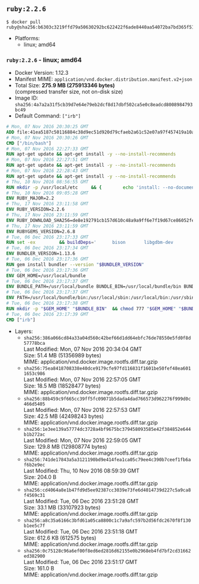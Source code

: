 ## `ruby:2.2.6`

```console
$ docker pull ruby@sha256:b6303c3219ffd79a50630292bc622422f6ade8440aa54072ba7bd365f5198217
```

-	Platforms:
	-	linux; amd64

### `ruby:2.2.6` - linux; amd64

-	Docker Version: 1.12.3
-	Manifest MIME: `application/vnd.docker.distribution.manifest.v2+json`
-	Total Size: **275.9 MB (275913346 bytes)**  
	(compressed transfer size, not on-disk size)
-	Image ID: `sha256:4a7a2a31f5cb39d7e64e79eb2dcf8d17dbf502ca5e0c8eadcd8008984793bc49`
-	Default Command: `["irb"]`

```dockerfile
# Mon, 07 Nov 2016 20:30:25 GMT
ADD file:41ea5187c50116884c38d9ec51d920d79cfaeb2a61c52e07a97f457419a10a4f in / 
# Mon, 07 Nov 2016 20:30:26 GMT
CMD ["/bin/bash"]
# Mon, 07 Nov 2016 22:27:33 GMT
RUN apt-get update && apt-get install -y --no-install-recommends 		ca-certificates 		curl 		wget 	&& rm -rf /var/lib/apt/lists/*
# Mon, 07 Nov 2016 22:27:51 GMT
RUN apt-get update && apt-get install -y --no-install-recommends 		bzr 		git 		mercurial 		openssh-client 		subversion 				procps 	&& rm -rf /var/lib/apt/lists/*
# Mon, 07 Nov 2016 22:28:43 GMT
RUN apt-get update && apt-get install -y --no-install-recommends 		autoconf 		automake 		bzip2 		file 		g++ 		gcc 		imagemagick 		libbz2-dev 		libc6-dev 		libcurl4-openssl-dev 		libdb-dev 		libevent-dev 		libffi-dev 		libgdbm-dev 		libgeoip-dev 		libglib2.0-dev 		libjpeg-dev 		libkrb5-dev 		liblzma-dev 		libmagickcore-dev 		libmagickwand-dev 		libmysqlclient-dev 		libncurses-dev 		libpng-dev 		libpq-dev 		libreadline-dev 		libsqlite3-dev 		libssl-dev 		libtool 		libwebp-dev 		libxml2-dev 		libxslt-dev 		libyaml-dev 		make 		patch 		xz-utils 		zlib1g-dev 	&& rm -rf /var/lib/apt/lists/*
# Thu, 10 Nov 2016 08:56:55 GMT
RUN mkdir -p /usr/local/etc 	&& { 		echo 'install: --no-document'; 		echo 'update: --no-document'; 	} >> /usr/local/etc/gemrc
# Thu, 10 Nov 2016 09:05:28 GMT
ENV RUBY_MAJOR=2.2
# Thu, 17 Nov 2016 23:11:58 GMT
ENV RUBY_VERSION=2.2.6
# Thu, 17 Nov 2016 23:11:59 GMT
ENV RUBY_DOWNLOAD_SHA256=de8e192791cb157d610c48a9a9ff6e7f19d67ce86052feae62b82e3682cc675f
# Thu, 17 Nov 2016 23:11:59 GMT
ENV RUBYGEMS_VERSION=2.6.8
# Tue, 06 Dec 2016 23:17:33 GMT
RUN set -ex 		&& buildDeps=' 		bison 		libgdbm-dev 		ruby 	' 	&& apt-get update 	&& apt-get install -y --no-install-recommends $buildDeps 	&& rm -rf /var/lib/apt/lists/* 		&& wget -O ruby.tar.gz "https://cache.ruby-lang.org/pub/ruby/${RUBY_MAJOR%-rc}/ruby-$RUBY_VERSION.tar.gz" 	&& echo "$RUBY_DOWNLOAD_SHA256 *ruby.tar.gz" | sha256sum -c - 		&& mkdir -p /usr/src/ruby 	&& tar -xzf ruby.tar.gz -C /usr/src/ruby --strip-components=1 	&& rm ruby.tar.gz 		&& cd /usr/src/ruby 		&& { 		echo '#define ENABLE_PATH_CHECK 0'; 		echo; 		cat file.c; 	} > file.c.new 	&& mv file.c.new file.c 		&& autoconf 	&& ./configure --disable-install-doc --enable-shared 	&& make -j"$(nproc)" 	&& make install 		&& apt-get purge -y --auto-remove $buildDeps 	&& cd / 	&& rm -r /usr/src/ruby 		&& gem update --system "$RUBYGEMS_VERSION"
# Tue, 06 Dec 2016 23:17:34 GMT
ENV BUNDLER_VERSION=1.13.6
# Tue, 06 Dec 2016 23:17:36 GMT
RUN gem install bundler --version "$BUNDLER_VERSION"
# Tue, 06 Dec 2016 23:17:36 GMT
ENV GEM_HOME=/usr/local/bundle
# Tue, 06 Dec 2016 23:17:37 GMT
ENV BUNDLE_PATH=/usr/local/bundle BUNDLE_BIN=/usr/local/bundle/bin BUNDLE_SILENCE_ROOT_WARNING=1 BUNDLE_APP_CONFIG=/usr/local/bundle
# Tue, 06 Dec 2016 23:17:37 GMT
ENV PATH=/usr/local/bundle/bin:/usr/local/sbin:/usr/local/bin:/usr/sbin:/usr/bin:/sbin:/bin
# Tue, 06 Dec 2016 23:17:38 GMT
RUN mkdir -p "$GEM_HOME" "$BUNDLE_BIN" 	&& chmod 777 "$GEM_HOME" "$BUNDLE_BIN"
# Tue, 06 Dec 2016 23:17:39 GMT
CMD ["irb"]
```

-	Layers:
	-	`sha256:386a066cd84a33a04d560c42bef66d1dd64ebfc76de78550e5fd0f8d57778bca`  
		Last Modified: Mon, 07 Nov 2016 20:34:04 GMT  
		Size: 51.4 MB (51356989 bytes)  
		MIME: application/vnd.docker.image.rootfs.diff.tar.gzip
	-	`sha256:75ea8418708338e40dce9179cfe97fd116831f1601be50fef48ea6011653c986`  
		Last Modified: Mon, 07 Nov 2016 22:57:05 GMT  
		Size: 18.5 MB (18528477 bytes)  
		MIME: application/vnd.docker.image.rootfs.diff.tar.gzip
	-	`sha256:88b459c9f665cc39ff5fc09071b5dada4dad766573d962276f999d0c466d5405`  
		Last Modified: Mon, 07 Nov 2016 22:57:53 GMT  
		Size: 42.5 MB (42498243 bytes)  
		MIME: application/vnd.docker.image.rootfs.diff.tar.gzip
	-	`sha256:1e3ee139a57774dc3728a4bf9675bc379458093585e42f384852e644b1b272ac`  
		Last Modified: Mon, 07 Nov 2016 22:59:05 GMT  
		Size: 129.8 MB (129808774 bytes)  
		MIME: application/vnd.docker.image.rootfs.diff.tar.gzip
	-	`sha256:741de17843a5a3121190bd9e414fea1ca05c79ee4c390b7ceef1fb6af6b2e9ec`  
		Last Modified: Thu, 10 Nov 2016 08:59:39 GMT  
		Size: 204.0 B  
		MIME: application/vnd.docker.image.rootfs.diff.tar.gzip
	-	`sha256:cd4064a8e1b47fd9d5ee92387cc3039e73fe6d4014739d227c5a9ca8f4569c31`  
		Last Modified: Tue, 06 Dec 2016 23:51:28 GMT  
		Size: 33.1 MB (33107923 bytes)  
		MIME: application/vnd.docker.image.rootfs.diff.tar.gzip
	-	`sha256:a8c35a6166c3bfd61a05ca8800c1c7a9afc597b2d56fdc2670f8f130b1ee5c7f`  
		Last Modified: Tue, 06 Dec 2016 23:51:18 GMT  
		Size: 612.6 KB (612575 bytes)  
		MIME: application/vnd.docker.image.rootfs.diff.tar.gzip
	-	`sha256:0c75128c96a6ef00f8ed6ed2816d62155e0b2968eb4fd7bf2cd31662ed382900`  
		Last Modified: Tue, 06 Dec 2016 23:51:17 GMT  
		Size: 161.0 B  
		MIME: application/vnd.docker.image.rootfs.diff.tar.gzip
